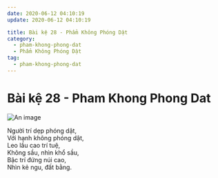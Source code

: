 ```yaml
---
date: 2020-06-12 04:10:19
update: 2020-06-12 04:10:19

title: Bài kệ 28 - Phẩm Không Phóng Dật
category:
  - pham-khong-phong-dat
  - Phẩm Không Phóng Dật
tag:
  - pham-khong-phong-dat
---
```


# Bài kệ 28 - Pham Khong Phong Dat

![An image](/img/pham-khong-phong-dat/pham-khong-phong-dat-028.jpg)

Người trí dẹp phóng dật,<br>Với hạnh không phóng dật,<br>Leo lầu cao trí tuệ,<br>Không sầu, nhìn khổ sầu,<br>Bậc trí đứng núi cao,<br>Nhìn kẻ ngu, đất bằng.<br>
